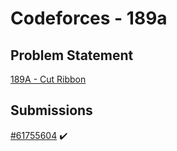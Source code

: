 # Codeforces - 189a

## Problem Statement

[189A - Cut Ribbon](https://codeforces.com/problemset/problem/189/A)

## Submissions

[#61755604](https://codeforces.com/contest/189/submission/61755604) :heavy_check_mark:
